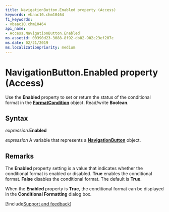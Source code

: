 ```yaml
---
title: NavigationButton.Enabled property (Access)
keywords: vbaac10.chm10464
f1_keywords:
- vbaac10.chm10464
api_name:
- Access.NavigationButton.Enabled
ms.assetid: 00390d23-3088-8f92-db02-902c23ef207c
ms.date: 02/21/2019
ms.localizationpriority: medium
---
```



# NavigationButton.Enabled property (Access)

Use the **Enabled** property to set or return the status of the conditional format in the **[FormatCondition](Access.FormatCondition.md)** object. Read/write **Boolean**.


## Syntax

_expression_.**Enabled**

_expression_ A variable that represents a **[NavigationButton](Access.NavigationButton.md)** object.


## Remarks

The **Enabled** property setting is a value that indicates whether the conditional format is enabled or disabled. **True** enables the conditional format. **False** disables the conditional format. The default is **True**.

When the **Enabled** property is **True**, the conditional format can be displayed in the **Conditional Formatting** dialog box.




[!include[Support and feedback](~/includes/feedback-boilerplate.md)]